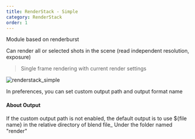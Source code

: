 ```yaml
---
title: RenderStack - Simple 
category: RenderStack
order: 1
---
```


Module based on renderburst

Can render all or selected shots in the scene (read independent resolution, exposure)

> Single frame rendering with current render settings

![renderstack_simple](../../uploads/renderstack_simple.gif)

In preferences, you can set custom output path and output format name

#### About Output

If the custom output path is not enabled, the default output is to use ${file name} in the relative directory of blend file_ Under the folder named "render"